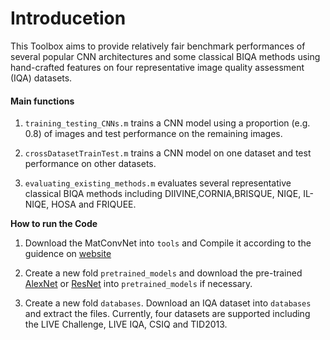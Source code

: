# Introducetion
This Toolbox aims to provide relatively fair benchmark performances of several popular CNN architectures and some classical BIQA methods using hand-crafted features on four representative image quality assessment (IQA) datasets.


#### Main functions

1. `training_testing_CNNs.m` trains a CNN model using a proportion (e.g. 0.8) of images and test performance on the remaining images.

2. `crossDatasetTrainTest.m` trains a CNN model on one dataset and test performance on other datasets.

3. `evaluating_existing_methods.m` evaluates several representative classical BIQA methods including DIIVINE,CORNIA,BRISQUE, NIQE, IL-NIQE, HOSA and FRIQUEE. 

**How to run the Code**

1. Download the MatConvNet into ``tools`` and Compile it according to the guidence on [website](http://www.vlfeat.org/matconvnet/)

2. Create a new fold ``pretrained_models`` and download the pre-trained [AlexNet](http://www.vlfeat.org/matconvnet/models/imagenet-caffe-alex.mat) or [ResNet](http://www.vlfeat.org/matconvnet/models/imagenet-resnet-50-dag.mat) into ``pretrained_models`` if necessary.

3. Create a new fold ``databases``. Download an IQA dataset into ``databases`` and extract the files. Currently, four datasets are supported including the LIVE Challenge, LIVE IQA, CSIQ and TID2013.
